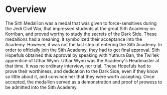 # Overview
The Sith Medallion was a medal that was given to force-sensitives during the Jedi Civil War, that impressed students at the great Sith Academy on Korriban, and proved worthy to study the secrets of the Dark Side.
These medallions had a meaning, it symbolized their acceptance into the Academy.
However, it was not the last step of entering the Sith Academy.
In order to officially join the Sith Academy, they had to get final approval.
Sith Hopefuls obtained this approval by speaking with Yuthura Ban, the Twi'lek apprentice of Uthar Wynn.
Uthar Wynn was the Academy's Headmaster at that time.
It was no ordinary interview, nor trial.
These Hopefuls had to prove their worthiness, and dedication to the Dark Side, even if they know so little about it, and convince her that they were worth accepting.
Once accepted, the medallion served as a demonstration and proof of prowess to be admitted into the Sith Academy.